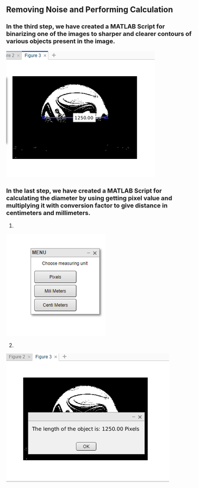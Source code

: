 ## Removing Noise and Performing Calculation

### In the third step, we have created a MATLAB Script for binarizing one of the images to sharper and clearer contours of various objects present in the image.

![Image of Upload Window](https://github.com/garvitraj/measuring_diameter-MATLAB/blob/main/Code/Image-Assets/3.PNG)

### In the last step, we have created a MATLAB Script for calculating the diameter by using getting pixel value and multiplying it with conversion factor to give distance in centimeters and millimeters.

1.
![Image of Upload Window](https://github.com/garvitraj/measuring_diameter-MATLAB/blob/main/Code/Image-Assets/4.PNG)

2.
![Image of Upload Window](https://github.com/garvitraj/measuring_diameter-MATLAB/blob/main/Code/Image-Assets/5.PNG)

